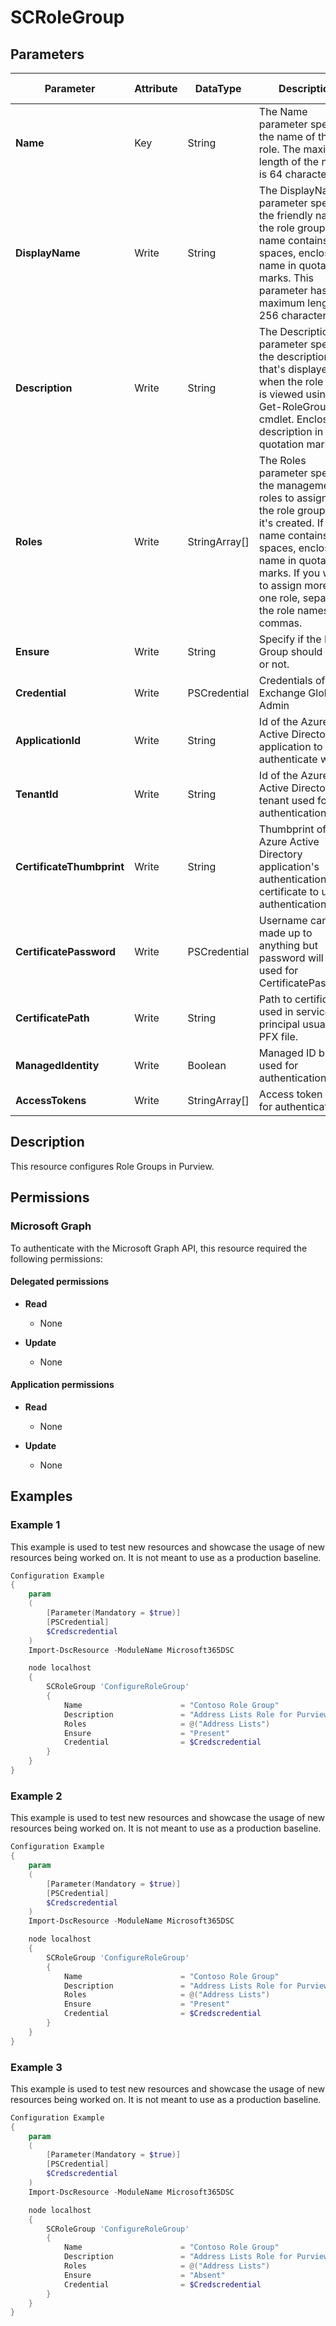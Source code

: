 ﻿# SCRoleGroup

## Parameters

| Parameter | Attribute | DataType | Description | Allowed Values |
| --- | --- | --- | --- | --- |
| **Name** | Key | String | The Name parameter specifies the name of the role. The maximum length of the name is 64 characters. | |
| **DisplayName** | Write | String | The DisplayName parameter specifies the friendly name of the role group. If the name contains spaces, enclose the name in quotation marks. This parameter has a maximum length of 256 characters. | |
| **Description** | Write | String | The Description parameter specifies the description that's displayed when the role group is viewed using the Get-RoleGroup cmdlet. Enclose the description in quotation marks | |
| **Roles** | Write | StringArray[] | The Roles parameter specifies the management roles to assign to the role group when it's created. If a role name contains spaces, enclose the name in quotation marks. If you want to assign more that one role, separate the role names with commas. | |
| **Ensure** | Write | String | Specify if the Role Group should exist or not. | `Present`, `Absent` |
| **Credential** | Write | PSCredential | Credentials of the Exchange Global Admin | |
| **ApplicationId** | Write | String | Id of the Azure Active Directory application to authenticate with. | |
| **TenantId** | Write | String | Id of the Azure Active Directory tenant used for authentication. | |
| **CertificateThumbprint** | Write | String | Thumbprint of the Azure Active Directory application's authentication certificate to use for authentication. | |
| **CertificatePassword** | Write | PSCredential | Username can be made up to anything but password will be used for CertificatePassword | |
| **CertificatePath** | Write | String | Path to certificate used in service principal usually a PFX file. | |
| **ManagedIdentity** | Write | Boolean | Managed ID being used for authentication. | |
| **AccessTokens** | Write | StringArray[] | Access token used for authentication. | |

## Description

This resource configures Role Groups in Purview.

## Permissions

### Microsoft Graph

To authenticate with the Microsoft Graph API, this resource required the following permissions:

#### Delegated permissions

- **Read**

    - None

- **Update**

    - None

#### Application permissions

- **Read**

    - None

- **Update**

    - None

## Examples

### Example 1

This example is used to test new resources and showcase the usage of new resources being worked on.
It is not meant to use as a production baseline.

```powershell
Configuration Example
{
    param
    (
        [Parameter(Mandatory = $true)]
        [PSCredential]
        $Credscredential
    )
    Import-DscResource -ModuleName Microsoft365DSC

    node localhost
    {
        SCRoleGroup 'ConfigureRoleGroup'
        {
            Name                      = "Contoso Role Group"
            Description               = "Address Lists Role for Purview Administrators"
            Roles                     = @("Address Lists")
            Ensure                    = "Present"
            Credential                = $Credscredential
        }
    }
}
```

### Example 2

This example is used to test new resources and showcase the usage of new resources being worked on.
It is not meant to use as a production baseline.

```powershell
Configuration Example
{
    param
    (
        [Parameter(Mandatory = $true)]
        [PSCredential]
        $Credscredential
    )
    Import-DscResource -ModuleName Microsoft365DSC

    node localhost
    {
        SCRoleGroup 'ConfigureRoleGroup'
        {
            Name                      = "Contoso Role Group"
            Description               = "Address Lists Role for Purview Administrators - Modified"
            Roles                     = @("Address Lists")
            Ensure                    = "Present"
            Credential                = $Credscredential
        }
    }
}
```

### Example 3

This example is used to test new resources and showcase the usage of new resources being worked on.
It is not meant to use as a production baseline.

```powershell
Configuration Example
{
    param
    (
        [Parameter(Mandatory = $true)]
        [PSCredential]
        $Credscredential
    )
    Import-DscResource -ModuleName Microsoft365DSC

    node localhost
    {
        SCRoleGroup 'ConfigureRoleGroup'
        {
            Name                      = "Contoso Role Group"
            Description               = "Address Lists Role for Purview Administrators"
            Roles                     = @("Address Lists")
            Ensure                    = "Absent"
            Credential                = $Credscredential
        }
    }
}
```


